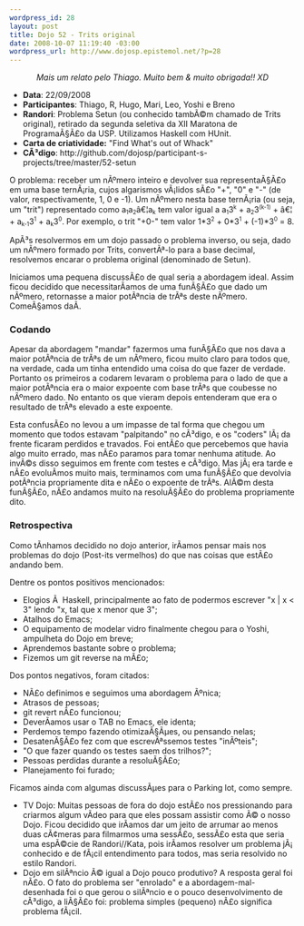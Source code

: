 ```yaml
--- 
wordpress_id: 28
layout: post
title: Dojo 52 - Trits original
date: 2008-10-07 11:19:40 -03:00
wordpress_url: http://www.dojosp.epistemol.net/?p=28
---
```

<p style="text-align: center;"><em>Mais um relato pelo Thiago. Muito bem &amp; muito obrigada!! XD
</em></p>

<ul>
	<li><strong>Data</strong>: 22/09/2008</li>
	<li><strong>Participantes</strong>: Thiago, R, Hugo, Mari, Leo, Yoshi e Breno</li>
	<li><strong>Randori</strong>: Problema Setun (ou conhecido tambÃ©m chamado de Trits original), retirado da segunda seletiva da XII Maratona de ProgramaÃ§Ã£o da USP. Utilizamos Haskell com HUnit.</li>
	<li><strong>Carta de criatividade:</strong> "Find What's out of Whack"</li>
	<li><strong>CÃ³digo</strong>: http://github.com/dojosp/participant-s-projects/tree/master/52-setun</li>
</ul>
O problema: receber um nÃºmero inteiro e devolver sua representaÃ§Ã£o em uma base ternÃ¡ria, cujos algarismos vÃ¡lidos sÃ£o "+", "0" e "-" (de valor, respectivamente, 1, 0 e -1). Um nÃºmero nesta base ternÃ¡ria (ou seja, um "trit") representado como a<span style="vertical-align:sub; font-size: 70%">1</span>a<span style="vertical-align:sub; font-size: 70%">2</span>â€¦a<span style="vertical-align:sub; font-size: 70%">k</span> tem valor igual a a<span style="vertical-align:sub; font-size: 70%">1</span>3<span style="vertical-align:super; font-size: 70%">k</span> + a<span style="vertical-align:sub; font-size: 70%">2</span>3<span style="vertical-align:super; font-size: 70%">(k-1)</span> + â€¦ + a<span style="vertical-align:sub; font-size: 70%">k-1</span>3<span style="vertical-align:super; font-size: 70%">1</span> + a<span style="vertical-align:sub; font-size: 70%">k</span>3<span style="vertical-align:super; font-size: 70%">0</span>. Por exemplo, o trit "+0-" tem valor 1*3<span style="vertical-align:super; font-size: 70%">2</span> + 0*3<span style="vertical-align:super; font-size: 70%">1</span> + (-1)*3<span style="vertical-align:super; font-size: 70%">0</span> = 8.

ApÃ³s resolvermos em um dojo passado o problema inverso, ou seja, dado um nÃºmero formado por Trits, convertÃª-lo para a base decimal, resolvemos encarar o problema original (denominado de Setun).

Iniciamos uma pequena discussÃ£o de qual seria a abordagem ideal. Assim ficou decidido que necessitarÃ­amos de uma funÃ§Ã£o que dado um nÃºmero, retornasse a maior potÃªncia de trÃªs deste nÃºmero. ComeÃ§amos daÃ­.
<h3>Codando</h3>
Apesar da abordagem "mandar" fazermos uma funÃ§Ã£o que nos dava a maior potÃªncia de trÃªs de um nÃºmero, ficou muito claro para todos que, na verdade, cada um tinha entendido uma coisa do que fazer de verdade. Portanto os primeiros a codarem levaram o problema para o lado de que a maior potÃªncia era o maior expoente com base trÃªs que coubesse no nÃºmero dado. No entanto os que vieram depois entenderam que era o resultado de trÃªs elevado a este expoente.

Esta confusÃ£o no levou a um impasse de tal forma que chegou um momento que todos estavam "palpitando" no cÃ³digo, e os "coders" lÃ¡ da frente ficaram perdidos e travados. Foi entÃ£o que percebemos que havia algo muito errado, mas nÃ£o paramos para tomar nenhuma atitude. Ao invÃ©s disso seguimos em frente com testes e cÃ³digo.
Mas jÃ¡ era tarde e nÃ£o evoluÃ­mos muito mais, terminamos com uma funÃ§Ã£o que devolvia potÃªncia propriamente dita e nÃ£o o expoente de trÃªs. AlÃ©m desta funÃ§Ã£o, nÃ£o andamos muito na resoluÃ§Ã£o do problema propriamente dito.
<h3>Retrospectiva</h3>
Como tÃ­nhamos decidido no dojo anterior, irÃ­amos pensar mais nos problemas do dojo (Post-its vermelhos) do que nas coisas que estÃ£o andando bem.

Dentre os pontos positivos mencionados:
<ul>
	<li>Elogios Ã  Haskell, principalmente ao fato de podermos escrever "x | x &lt; 3" lendo "x, tal que x menor que 3";</li>
	<li>Atalhos do Emacs;</li>
	<li>O equipamento de modelar vidro finalmente chegou para o Yoshi, ampulheta do Dojo em breve;</li>
	<li>Aprendemos bastante sobre o problema;</li>
	<li>Fizemos um git reverse na mÃ£o;</li>
</ul>
Dos pontos negativos, foram citados:
<ul>
	<li>NÃ£o definimos e seguimos uma abordagem Ãºnica;</li>
	<li>Atrasos de pessoas;</li>
	<li>git revert nÃ£o funcionou;</li>
	<li>DeverÃ­amos usar o TAB no Emacs, ele identa;</li>
	<li>Perdemos tempo fazendo otimizaÃ§Ãµes, ou pensando nelas;</li>
	<li>DesatenÃ§Ã£o fez com que escrevÃªssemos testes "inÃºteis";</li>
	<li>"O que fazer quando os testes saem dos trilhos?";</li>
	<li>Pessoas perdidas durante a resoluÃ§Ã£o;</li>
	<li>Planejamento foi furado;</li>
</ul>
Ficamos ainda com algumas discussÃµes para o Parking lot, como sempre.
<ul>
	<li>TV Dojo: Muitas pessoas de fora do dojo estÃ£o nos pressionando para criarmos algum vÃ­deo para que eles possam assistir como Ã© o nosso Dojo. Ficou decidido que irÃ­amos dar um jeito de arrumar ao menos duas cÃ¢meras para filmarmos uma sessÃ£o, sessÃ£o esta que seria uma espÃ©cie de Randori//Kata, pois irÃ­amos resolver um problema jÃ¡ conhecido e de fÃ¡cil entendimento para todos, mas seria resolvido no estilo Randori.</li>
	<li>Dojo em silÃªncio Ã© igual a Dojo pouco produtivo? A resposta geral foi nÃ£o. O fato do problema ser "enrolado" e a abordagem-mal-desenhada foi o que gerou o silÃªncio e o pouco desenvolvimento de cÃ³digo, a liÃ§Ã£o foi: problema simples (pequeno) nÃ£o significa problema fÃ¡cil.</li>
</ul>
